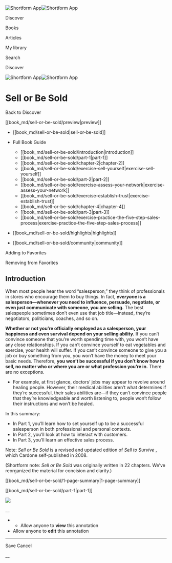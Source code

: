 ![Shortform App](/img/logo.36a2399e.svg)![Shortform App](/img/logo-dark.70c1b072.svg)

Discover

Books

Articles

My library

Search

Discover

![Shortform App](/img/logo.36a2399e.svg)![Shortform App](/img/logo-dark.70c1b072.svg)

# Sell or Be Sold

Back to Discover

[[book_md/sell-or-be-sold/preview|preview]]

  * [[book_md/sell-or-be-sold|sell-or-be-sold]]
  * Full Book Guide

    * [[book_md/sell-or-be-sold/introduction|introduction]]
    * [[book_md/sell-or-be-sold/part-1|part-1]]
    * [[book_md/sell-or-be-sold/chapter-2|chapter-2]]
    * [[book_md/sell-or-be-sold/exercise-sell-yourself|exercise-sell-yourself]]
    * [[book_md/sell-or-be-sold/part-2|part-2]]
    * [[book_md/sell-or-be-sold/exercise-assess-your-network|exercise-assess-your-network]]
    * [[book_md/sell-or-be-sold/exercise-establish-trust|exercise-establish-trust]]
    * [[book_md/sell-or-be-sold/chapter-4|chapter-4]]
    * [[book_md/sell-or-be-sold/part-3|part-3]]
    * [[book_md/sell-or-be-sold/exercise-practice-the-five-step-sales-process|exercise-practice-the-five-step-sales-process]]
  * [[book_md/sell-or-be-sold/highlights|highlights]]
  * [[book_md/sell-or-be-sold/community|community]]



Adding to Favorites 

Removing from Favorites 

## Introduction

When most people hear the word “salesperson,” they think of professionals in stores who encourage them to buy things. In fact, **_everyone_ is a salesperson—whenever you need to influence, persuade, negotiate, or even just communicate with someone, you are selling.** The best salespeople sometimes don’t even use that job title—instead, they’re negotiators, politicians, coaches, and so on.

**Whether or not you’re officially employed as a salesperson, your happiness and even survival depend on your selling ability.** If you can’t convince someone that you’re worth spending time with, you won’t have any close relationships. If you can’t convince yourself to eat vegetables and exercise, your health will suffer. If you can’t convince someone to give you a job or buy something from you, you won’t have the money to meet your basic needs. Therefore, **you won’t be successful if you don’t know how to sell, no matter who or where you are or what profession you’re in.** There are no exceptions.

  * For example, at first glance, doctors’ jobs may appear to revolve around healing people. However, their medical abilities aren’t what determines if they’re successful, their sales abilities are—if they can’t convince people that they’re knowledgeable and worth listening to, people won’t follow their instructions and won’t be healed.



In this summary:

  * In Part 1, you’ll learn how to set yourself up to be a successful salesperson in both professional and personal contexts. 
  * In Part 2, you’ll look at how to interact with customers.
  * In Part 3, you’ll learn an effective sales process. 



Note: _Sell or Be Sold_ is a revised and updated edition of _Sell to Survive_ , which Cardone self-published in 2008.

(Shortform note: _Sell or Be Sold_ was originally written in 22 chapters. We’ve reorganized the material for concision and clarity.)

[[book_md/sell-or-be-sold/1-page-summary|1-page-summary]]

[[book_md/sell-or-be-sold/part-1|part-1]]

![](https://bat.bing.com/action/0?ti=56018282&Ver=2&mid=06bafeed-097d-4040-bbcf-4a56f1024768&sid=f30c5e70639211ee87d33f0876d93783&vid=f30c9700639211eeb3a75d830392c94f&vids=0&msclkid=N&pi=0&lg=en-US&sw=800&sh=600&sc=24&nwd=1&tl=Shortform%20%7C%20Book&p=https%3A%2F%2Fwww.shortform.com%2Fapp%2Fbook%2Fsell-or-be-sold%2Fintroduction&r=&lt=399&evt=pageLoad&sv=1&rn=110044)

__

  *   * Allow anyone to **view** this annotation
  * Allow anyone to **edit** this annotation



* * *

Save Cancel

__



